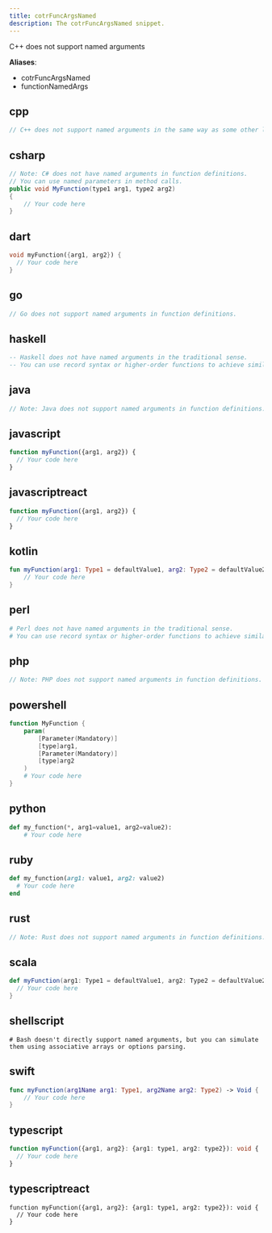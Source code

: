 ```yaml
---
title: cotrFuncArgsNamed
description: The cotrFuncArgsNamed snippet.
---
```


C++ does not support named arguments

**Aliases**:
- cotrFuncArgsNamed
- functionNamedArgs

## cpp
```cpp
// C++ does not support named arguments in the same way as some other languages.
```

## csharp
```csharp
// Note: C# does not have named arguments in function definitions.
// You can use named parameters in method calls.
public void MyFunction(type1 arg1, type2 arg2)
{
    // Your code here
}
```

## dart
```dart
void myFunction({arg1, arg2}) {
  // Your code here
}
```

## go
```go
// Go does not support named arguments in function definitions.
```

## haskell
```haskell
-- Haskell does not have named arguments in the traditional sense.
-- You can use record syntax or higher-order functions to achieve similar functionality.
```

## java
```java
// Note: Java does not support named arguments in function definitions.
```

## javascript
```javascript
function myFunction({arg1, arg2}) {
  // Your code here
}
```

## javascriptreact
```javascriptreact
function myFunction({arg1, arg2}) {
  // Your code here
}
```

## kotlin
```kotlin
fun myFunction(arg1: Type1 = defaultValue1, arg2: Type2 = defaultValue2): Unit {
    // Your code here
}
```

## perl
```perl
# Perl does not have named arguments in the traditional sense.
# You can use record syntax or higher-order functions to achieve similar functionality.
```

## php
```php
// Note: PHP does not support named arguments in function definitions.
```

## powershell
```powershell
function MyFunction {
    param(
        [Parameter(Mandatory)]
        [type]arg1,
        [Parameter(Mandatory)]
        [type]arg2
    )
    # Your code here
}
```

## python
```python
def my_function(*, arg1=value1, arg2=value2):
    # Your code here

```

## ruby
```ruby
def my_function(arg1: value1, arg2: value2)
  # Your code here
end
```

## rust
```rust
// Note: Rust does not support named arguments in function definitions.
```

## scala
```scala
def myFunction(arg1: Type1 = defaultValue1, arg2: Type2 = defaultValue2): Unit = {
  // Your code here
}
```

## shellscript
```shellscript
# Bash doesn't directly support named arguments, but you can simulate them using associative arrays or options parsing.
```

## swift
```swift
func myFunction(arg1Name arg1: Type1, arg2Name arg2: Type2) -> Void {
    // Your code here
}
```

## typescript
```typescript
function myFunction({arg1, arg2}: {arg1: type1, arg2: type2}): void {
  // Your code here
}
```

## typescriptreact
```typescriptreact
function myFunction({arg1, arg2}: {arg1: type1, arg2: type2}): void {
  // Your code here
}
```

